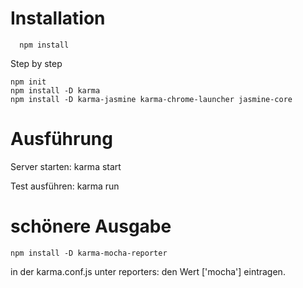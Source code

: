 # Installation

```
  npm install
```

Step by step

```
npm init
npm install -D karma
npm install -D karma-jasmine karma-chrome-launcher jasmine-core
```

# Ausführung

Server starten: karma start

Test ausführen: karma run

# schönere Ausgabe

`npm install -D karma-mocha-reporter`

in der karma.conf.js unter reporters: den Wert ['mocha'] eintragen.
